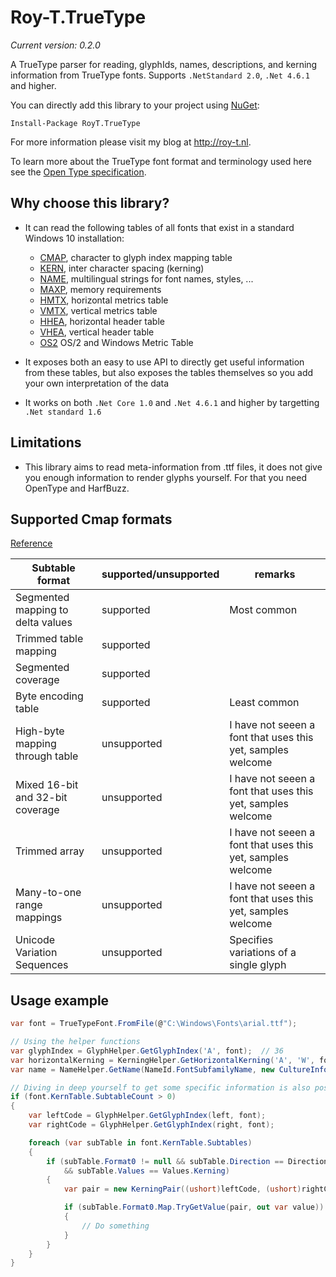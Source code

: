# Roy-T.TrueType

*Current version: 0.2.0*

A TrueType parser for reading, glyphIds, names, descriptions, and kerning information from TrueType fonts. Supports `.NetStandard 2.0`, `.Net 4.6.1` and higher.


You can directly add this library to your project using [NuGet](https://www.nuget.org/packages/RoyT.TrueType/):

```
Install-Package RoyT.TrueType
```



For more information please visit my blog at http://roy-t.nl.

To learn more about the TrueType font format and terminology used here see the [Open Type specification](https://docs.microsoft.com/en-us/typography/opentype/spec/).


## Why choose this library?
- It can read the following tables of all fonts that exist in a standard Windows 10 installation:
    - [CMAP](https://learn.microsoft.com/en-us/typography/opentype/spec/cmap), character to glyph index mapping table
    - [KERN](https://learn.microsoft.com/en-us/typography/opentype/spec/kern), inter character spacing (kerning)
    - [NAME](https://learn.microsoft.com/en-us/typography/opentype/spec/name), multilingual strings for font names, styles, ...
    - [MAXP](https://learn.microsoft.com/en-us/typography/opentype/spec/maxp), memory requirements
    - [HMTX](https://learn.microsoft.com/en-us/typography/opentype/spec/hmtx), horizontal metrics table
    - [VMTX](https://learn.microsoft.com/en-us/typography/opentype/spec/vmtx), vertical metrics table
    - [HHEA](https://learn.microsoft.com/en-us/typography/opentype/spec/hhea), horizontal header table
    - [VHEA](https://learn.microsoft.com/en-us/typography/opentype/spec/vhea), vertical header table
    - [OS2](https://learn.microsoft.com/en-us/typography/opentype/spec/os2) OS/2 and Windows Metric Table

- It exposes both an easy to use API to directly get useful information from these tables, but also exposes the tables themselves so you add your own interpretation of the data
- It works on both `.Net Core 1.0` and `.Net 4.6.1` and higher by targetting `.Net standard 1.6`

## Limitations
- This library aims to read meta-information from .ttf files, it does not give you enough information to render glyphs yourself. For that you need OpenType and HarfBuzz.



## Supported Cmap formats
[Reference](https://docs.microsoft.com/en-us/typography/opentype/spec/cmap)

| Subtable format | supported/unsupported | remarks |
|--- | --- | --- |
| Segmented mapping to delta values | supported | Most common |
| Trimmed table mapping | supported | |
| Segmented coverage | supported | |
| Byte encoding table | supported | Least common |
| High-byte mapping through table | unsupported | I have not seeen a font that uses this yet, samples welcome |
| Mixed 16-bit and 32-bit coverage | unsupported | I have not seeen a font that uses this yet, samples welcome |
| Trimmed array | unsupported | I have not seeen a font that uses this yet, samples welcome |
| Many-to-one range mappings | unsupported | I have not seeen a font that uses this yet, samples welcome |
| Unicode Variation Sequences | unsupported | Specifies variations of a single glyph |


## Usage example

```csharp
var font = TrueTypeFont.FromFile(@"C:\Windows\Fonts\arial.ttf");

// Using the helper functions
var glyphIndex = GlyphHelper.GetGlyphIndex('A', font);  // 36
var horizontalKerning = KerningHelper.GetHorizontalKerning('A', 'W', font);   // -76
var name = NameHelper.GetName(NameId.FontSubfamilyName, new CultureInfo("nl-NL"), font); // Standaard

// Diving in deep yourself to get some specific information is also possible
if (font.KernTable.SubtableCount > 0)
{
    var leftCode = GlyphHelper.GetGlyphIndex(left, font);
    var rightCode = GlyphHelper.GetGlyphIndex(right, font);

    foreach (var subTable in font.KernTable.Subtables)
    {
        if (subTable.Format0 != null && subTable.Direction == Direction.Vertical
            && subTable.Values == Values.Kerning)
        {
            var pair = new KerningPair((ushort)leftCode, (ushort)rightCode);

            if (subTable.Format0.Map.TryGetValue(pair, out var value))
            {
                // Do something
            }
        }
    }
}
```

